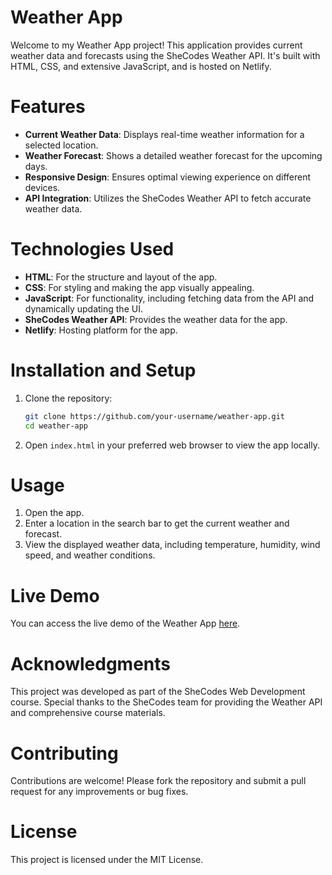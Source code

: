# Weather App

Welcome to my Weather App project! This application provides current weather data and forecasts using the SheCodes Weather API. It's built with HTML, CSS, and extensive JavaScript, and is hosted on Netlify.

# Features

- **Current Weather Data**: Displays real-time weather information for a selected location.
- **Weather Forecast**: Shows a detailed weather forecast for the upcoming days.
- **Responsive Design**: Ensures optimal viewing experience on different devices.
- **API Integration**: Utilizes the SheCodes Weather API to fetch accurate weather data.

# Technologies Used

- **HTML**: For the structure and layout of the app.
- **CSS**: For styling and making the app visually appealing.
- **JavaScript**: For functionality, including fetching data from the API and dynamically updating the UI.
- **SheCodes Weather API**: Provides the weather data for the app.
- **Netlify**: Hosting platform for the app.

# Installation and Setup

1. Clone the repository:
   ```bash
   git clone https://github.com/your-username/weather-app.git
   cd weather-app
   ```

2. Open `index.html` in your preferred web browser to view the app locally.

# Usage

1. Open the app.
2. Enter a location in the search bar to get the current weather and forecast.
3. View the displayed weather data, including temperature, humidity, wind speed, and weather conditions.

# Live Demo

You can access the live demo of the Weather App [here](https://alex-shecodes-project.netlify.app/).

# Acknowledgments

This project was developed as part of the SheCodes Web Development course. Special thanks to the SheCodes team for providing the Weather API and comprehensive course materials.

# Contributing

Contributions are welcome! Please fork the repository and submit a pull request for any improvements or bug fixes.

# License

This project is licensed under the MIT License.
